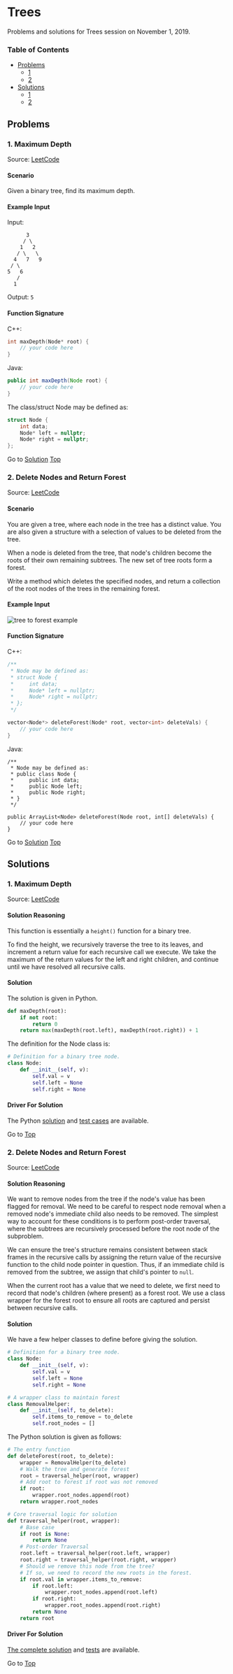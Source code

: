 <!-- Don't remove -->
<a name="top"/>

# Trees

Problems and solutions for Trees session on November 1, 2019.

### Table of Contents

* [Problems](#problems)
  * [1](#p1)
  * [2](#p3)
* [Solutions](#solutions)
  * [1](#s1)
  * [2](#s3)

<!-- Don't remove -->
<a name="problems"/>

## Problems

<a name="p1"/>

### 1. Maximum Depth

Source: [LeetCode](https://leetcode.com/problems/maximum-depth-of-binary-tree/)

#### Scenario

Given a binary tree, find its maximum depth.

#### Example Input

Input:

```
      3
     / \
    1   2
   / \   \
  4   7   9
 / \
5   6
   /
  1
```

Output: `5`

#### Function Signature

C++:

```c++
int maxDepth(Node* root) {
    // your code here
}
```

Java:

```java
public int maxDepth(Node root) {
    // your code here
}
```

The class/struct Node may be defined as:

```c++
struct Node {
    int data;
    Node* left = nullptr;
    Node* right = nullptr;
};
```

<!-- Don't remove -->
Go to [Solution](#s1)   [Top](#top)

<!-- Don't remove -->
<a name="p3"/>

### 2. Delete Nodes and Return Forest

Source: [LeetCode](https://leetcode.com/problems/delete-nodes-and-return-forest/)

#### Scenario

You are given a tree, where each node in the tree has 
a distinct value. You are also given a structure with 
a selection of values to be deleted from the tree.

When a node is deleted from the tree, that node's 
children become the roots of their own remaining 
subtrees. The new set of tree roots form a forest.

Write a method which deletes the specified nodes, and 
return a collection of the root nodes of the trees in 
the remaining forest.

#### Example Input

![tree to forest example](./forest/forest-example.png)

#### Function Signature

C++:

```c++
/**
 * Node may be defined as:
 * struct Node {
 *     int data;
 *     Node* left = nullptr;
 *     Node* right = nullptr;
 * };
 */

vector<Node*> deleteForest(Node* root, vector<int> deleteVals) {
    // your code here
}
```

Java:

```
/**
 * Node may be defined as:
 * public class Node {
 *     public int data;
 *     public Node left;
 *     public Node right;
 * }
 */

public ArrayList<Node> deleteForest(Node root, int[] deleteVals) {
    // your code here
}
```

<!-- Don't remove -->
Go to [Solution](#s3)   [Top](#top)

<!-- Don't remove -->
<a name="solutions"/>

## Solutions

<!-- Don't remove -->
<a name="s1"/>

### 1. Maximum Depth

Source: [LeetCode](https://leetcode.com/problems/maximum-depth-of-binary-tree/)

#### Solution Reasoning

This function is essentially a `height()` function for a binary tree.

To find the height, we recursively traverse the tree to its leaves, 
and increment a return value for each recursive call we execute. 
We take the maximum of the return values for the left and right children, 
and continue until we have resolved all recursive calls.

#### Solution

The solution is given in Python.

```python
def maxDepth(root):
    if not root:
        return 0
    return max(maxDepth(root.left), maxDepth(root.right)) + 1
```

The definition for the Node class is:

```python
# Definition for a binary tree node.
class Node:
    def __init__(self, v):
        self.val = v
        self.left = None
        self.right = None
```

#### Driver For Solution

The Python [solution](./height/solution.py) and 
[test cases](./height/driver.py) are available.

<!-- Don't remove -->
Go to [Top](#top)

<!-- Don't remove -->
<a name="s3"/>

### 2. Delete Nodes and Return Forest

Source: [LeetCode](https://leetcode.com/problems/delete-nodes-and-return-forest/)

#### Solution Reasoning

We want to remove nodes from the tree if the node's value has been 
flagged for removal. We need to be careful to respect node removal when a 
removed node's immediate child also needs to be removed. The simplest 
way to account for these conditions is to perform post-order traversal, 
where the subtrees are recursively processed before the root node 
of the subproblem.

We can ensure the tree's structure remains consistent between stack 
frames in the recursive calls by assigning the return value of the 
recursive function to the child node pointer in question. Thus, if an 
immediate child is removed from the subtree, we assign that child's 
pointer to `null`.

When the current root has a value that we need to delete, we first 
need to record that node's children (where present) as a forest root. 
We use a class wrapper for the forest root to ensure all roots are 
captured and persist between recursive calls.

#### Solution

We have a few helper classes to define before giving the solution.

```python
# Definition for a binary tree node.
class Node:
    def __init__(self, v):
        self.val = v
        self.left = None
        self.right = None

# A wrapper class to maintain forest
class RemovalHelper:
    def __init__(self, to_delete):
        self.items_to_remove = to_delete
        self.root_nodes = []
```

The Python solution is given as follows:

```python
# The entry function
def deleteForest(root, to_delete):
    wrapper = RemovalHelper(to_delete)
    # Walk the tree and generate forest
    root = traversal_helper(root, wrapper)
    # Add root to forest if root was not removed
    if root:
        wrapper.root_nodes.append(root)
    return wrapper.root_nodes

# Core traversal logic for solution
def traversal_helper(root, wrapper):
    # Base case
    if root is None:
        return None
    # Post-order Traversal
    root.left = traversal_helper(root.left, wrapper)
    root.right = traversal_helper(root.right, wrapper)
    # Should we remove this node from the tree?
    # If so, we need to record the new roots in the forest.
    if root.val in wrapper.items_to_remove:
        if root.left:
            wrapper.root_nodes.append(root.left)
        if root.right:
            wrapper.root_nodes.append(root.right)
        return None
    return root
```

#### Driver For Solution

[The complete solution](./forest/solution.py) and [tests](./forest/driver.py) are available.  

<!-- Don't remove -->
Go to [Top](#top)
